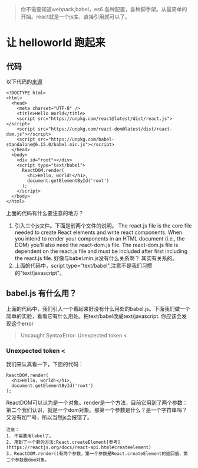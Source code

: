 > 你不需要知道webpack,babel，es6 各种配置，各种脚手架。从最简单的开始。react就是一个js库，直接引用就可以了。

# 让 helloworld 跑起来
## 代码
以下代码的[来源](https://react.bootcss.com/react/downloads/single-file-example.html)
```
<!DOCTYPE html>
<html>
  <head>
    <meta charset="UTF-8" />
    <title>Hello World</title>
    <script src="https://unpkg.com/react@latest/dist/react.js"></script>
    <script src="https://unpkg.com/react-dom@latest/dist/react-dom.js"></script>
    <script src="https://unpkg.com/babel-standalone@6.15.0/babel.min.js"></script>
  </head>
  <body>
    <div id="root"></div>
    <script type="text/babel">
      ReactDOM.render(
        <h1>Hello, world!</h1>,
        document.getElementById('root')
      );
    </script>
  </body>
</html>
```
上面的代码有什么要注意的地方？
1. 引入三个js文件。下面是前两个文件的说明。
  The react.js file is the core file needed to create React elements and write react components. When you intend to render your components in an HTML document (i.e., the DOM) you'll also need the react-dom.js file. The react-dom.js file is dependent on the react.js file and must be included after first including the react.js file.
  好像与babel.min.js没有什么关系啊？ 其实有关系的。
2. 上面的代码中，script type="text/babel",注意不是我们习掼的"text/javascript"。

## babel.js 有什么用？
上面的代码中，我们引入一个看起来好没有什么用处的babel.js。下面我们做一个简单的实验，看看它有什么用处。把text/babel改成text/javascript.
你应该会发现这个error

> Uncaught SyntaxError: Unexpected token <

### Unexpected token <
 我们来认真看一下，下面的代码：
```
ReactDOM.render(
  <h1>Hello, world!</h1>,
  document.getElementById('root')
);
```
ReactDOM可以认为是一个对象。render是一个方法，目前它用到了两个参数：第二个我们认识，就是一个dom对象。那第一个参数是什么？是一个字符串吗？又没有加""号，所以当然js会报错了。

<script type="text/javascript"> 表示是js的语法规则，那<script type="text/babel"> 就表示babel规则啦 。换句话说，示例代码中，你写的基本就不是js代码，而是“[babel]代码”，所以额外需要一个babel.js的支持。

总结一下：
1. 示例代码不全是js，所以需要一个babel.js来提供支持。
2. 并且你需要把script中的type改成text/babel

### 不用text/babel 不用babel.js要怎样？
如果你希望使用纯粹的js语法，上面的例子可以改成如下：
```
<script type="text/javascript">
  const element = React.createElement('h1',null,'Hello, world')
  ReactDOM.render(
    element,
    document.getElementById('root')
  );
</script>
```
注意：
1. 不需要用label了。
2. 用到了一个新的方法:React.createElement[参考](https://reactjs.org/docs/react-api.html#createelement)
3. ReactDOM.render()有两个参数，第一个参数是React.createElement的返回值，第二个参数是dom对象。
